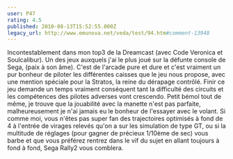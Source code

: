 ```yaml
---
user: P47
rating: 4.5
published: 2010-08-13T15:52:55.000Z
legacy_url: http://www.emunova.net/veda/test/94.htm#comment-13948
---
```

Incontestablement dans mon top3 de la Dreamcast (avec Code Veronica et Soulcalibur). Un des jeux auxquels j'ai le plus joué sur la défunte console de Sega, (paix à son âme).
C'est de l'arcade pure et dure et c'est vraiment un pur bonheur de piloter les différentes caisses que le jeu nous propose, avec une mention spéciale pour la Stratos, la reine du dérapage contrôlé.
Finir ce jeu demande un temps vraiment conséquent tant la difficulté des circuits et les compétences des pilotes adverses vont crescendo.
Petit bémol tout de même, je trouve que la jouabilité avec la manette n'est pas parfaite, malheureusement je n'ai jamais eu le bonheur de l'essayer avec le volant.
Si comme moi, vous n'êtes pas super fan des trajectoires optimisés à fond de 4 à l'entrée de virages relevés qu'on a sur les simulation de type GT, ou si la multitude de réglages (pour gagner de précieux 1/10ème de sec) vous barbe et que vous préférez rentrez dans le vif du sujet en allant toujours à fond à fond, Sega Rally2 vous comblera.